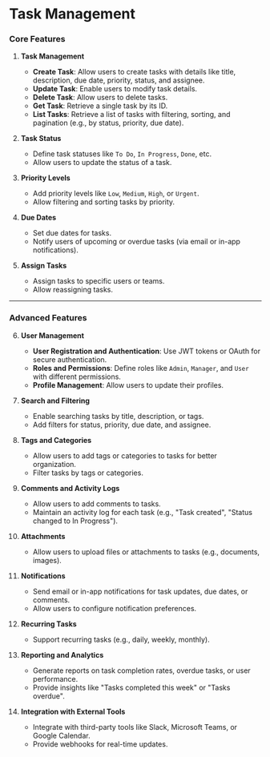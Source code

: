 # Task Management
### **Core Features**

1. **Task Management**
   - **Create Task**: Allow users to create tasks with details like title, description, due date, priority, status, and assignee.
   - **Update Task**: Enable users to modify task details.
   - **Delete Task**: Allow users to delete tasks.
   - **Get Task**: Retrieve a single task by its ID.
   - **List Tasks**: Retrieve a list of tasks with filtering, sorting, and pagination (e.g., by status, priority, due date).

2. **Task Status**
   - Define task statuses like `To Do`, `In Progress`, `Done`, etc.
   - Allow users to update the status of a task.

3. **Priority Levels**
   - Add priority levels like `Low`, `Medium`, `High`, or `Urgent`.
   - Allow filtering and sorting tasks by priority.

4. **Due Dates**
   - Set due dates for tasks.
   - Notify users of upcoming or overdue tasks (via email or in-app notifications).

5. **Assign Tasks**
   - Assign tasks to specific users or teams.
   - Allow reassigning tasks.

---

### **Advanced Features**

6. **User Management**
   - **User Registration and Authentication**: Use JWT tokens or OAuth for secure authentication.
   - **Roles and Permissions**: Define roles like `Admin`, `Manager`, and `User` with different permissions.
   - **Profile Management**: Allow users to update their profiles.

7. **Search and Filtering**
   - Enable searching tasks by title, description, or tags.
   - Add filters for status, priority, due date, and assignee.

8. **Tags and Categories**
   - Allow users to add tags or categories to tasks for better organization.
   - Filter tasks by tags or categories.

9. **Comments and Activity Logs**
   - Allow users to add comments to tasks.
   - Maintain an activity log for each task (e.g., "Task created", "Status changed to In Progress").

10. **Attachments**
    - Allow users to upload files or attachments to tasks (e.g., documents, images).

11. **Notifications**
    - Send email or in-app notifications for task updates, due dates, or comments.
    - Allow users to configure notification preferences.

12. **Recurring Tasks**
    - Support recurring tasks (e.g., daily, weekly, monthly).

13. **Reporting and Analytics**
    - Generate reports on task completion rates, overdue tasks, or user performance.
    - Provide insights like "Tasks completed this week" or "Tasks overdue".

14. **Integration with External Tools**
    - Integrate with third-party tools like Slack, Microsoft Teams, or Google Calendar.
    - Provide webhooks for real-time updates.
